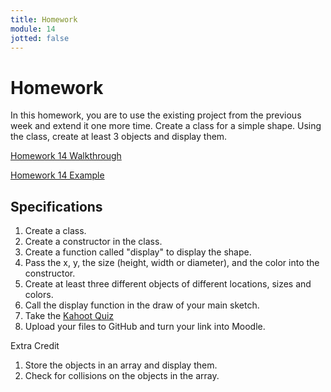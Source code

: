 ```yaml
---
title: Homework
module: 14
jotted: false
---
```


# Homework

In this homework, you are to use the existing project from the previous week and extend it one more time.  Create a class for a simple shape.  Using the class, create at least 3 objects and display them.

<a href="https://youtu.be/vQoe4YeI-7I" data-lity>Homework 14 Walkthrough</a>

<a href="https://github.com/Montana-Media-Arts/120_CreativeCoding1-Spring2021-Samples/tree/main/Homework%2014" target="_new">Homework 14 Example</a>

## Specifications

1. Create a class.
2. Create a constructor in the class.
3. Create a function called "display" to display the shape.
3. Pass the x, y, the size (height, width or diameter), and the color into the constructor.
4. Create at least three different objects of different locations, sizes and colors.
5. Call the display function in the draw of your main sketch.
6. Take the <a href="https://kahoot.it/challenge/09917835?challenge-id=84387498-97d5-4d82-ae4e-eabb1c94cf58_1617733747655" target="_new">Kahoot Quiz</a>
7. Upload your files to GitHub and turn your link into Moodle.

Extra Credit

1. Store the objects in an array and display them.
2. Check for collisions on the objects in the array.
